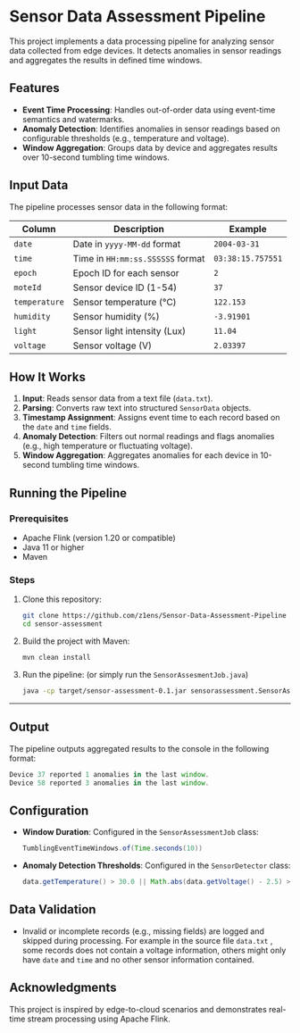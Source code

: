 # Sensor Data Assessment Pipeline

This project implements a data processing pipeline for analyzing sensor data collected from edge devices. It detects anomalies in sensor readings and aggregates the results in defined time windows.

## **Features**

- **Event Time Processing**: Handles out-of-order data using event-time semantics and watermarks.
- **Anomaly Detection**: Identifies anomalies in sensor readings based on configurable thresholds (e.g., temperature and voltage).
- **Window Aggregation**: Groups data by device and aggregates results over 10-second tumbling time windows.

## **Input Data**

The pipeline processes sensor data in the following format:

| Column | Description | Example |
| --- | --- | --- |
| `date` | Date in `yyyy-MM-dd` format | `2004-03-31` |
| `time` | Time in `HH:mm:ss.SSSSSS` format | `03:38:15.757551` |
| `epoch` | Epoch ID for each sensor | `2` |
| `moteId` | Sensor device ID (1-54) | `37` |
| `temperature` | Sensor temperature (°C) | `122.153` |
| `humidity` | Sensor humidity (%) | `-3.91901` |
| `light` | Sensor light intensity (Lux) | `11.04` |
| `voltage` | Sensor voltage (V) | `2.03397` |

## **How It Works**

1. **Input**: Reads sensor data from a text file (`data.txt`).
2. **Parsing**: Converts raw text into structured `SensorData` objects.
3. **Timestamp Assignment**: Assigns event time to each record based on the `date` and `time` fields.
4. **Anomaly Detection**: Filters out normal readings and flags anomalies (e.g., high temperature or fluctuating voltage).
5. **Window Aggregation**: Aggregates anomalies for each device in 10-second tumbling time windows.

## **Running the Pipeline**

### Prerequisites

- Apache Flink (version 1.20 or compatible)
- Java 11 or higher
- Maven

### Steps

1. Clone this repository:

    ```bash
    git clone https://github.com/z1ens/Sensor-Data-Assessment-Pipeline
    cd sensor-assessment
    ```

2. Build the project with Maven:

    ```bash
    mvn clean install
    ```

3. Run the pipeline: (or simply run the `SensorAssesmentJob.java`)

    ```bash
    java -cp target/sensor-assessment-0.1.jar sensorassessment.SensorAssessmentJob
    ```


---

## **Output**

The pipeline outputs aggregated results to the console in the following format:

```jsx
Device 37 reported 1 anomalies in the last window.
Device 58 reported 3 anomalies in the last window.
```

## **Configuration**

- **Window Duration**: Configured in the `SensorAssessmentJob` class:

    ```java
    TumblingEventTimeWindows.of(Time.seconds(10))
    ```

- **Anomaly Detection Thresholds**: Configured in the `SensorDetector` class:

    ```java
    data.getTemperature() > 30.0 || Math.abs(data.getVoltage() - 2.5) > 0.2
    ```


## **Data Validation**

- Invalid or incomplete records (e.g., missing fields) are logged and skipped during processing. For example in the source file `data.txt` , some records does not contain a voltage information, others might only have `date` and `time` and no other sensor information contained.

## **Acknowledgments**

This project is inspired by edge-to-cloud scenarios and demonstrates real-time stream processing using Apache Flink.